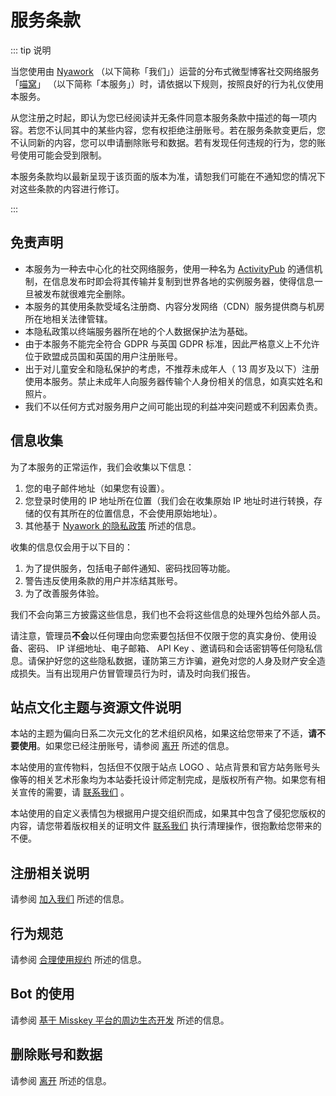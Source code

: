 # 服务条款 <Badge type="tip" text="ToS" vertical="top" />

::: tip 说明

当您使用由 [Nyawork] （以下简称「我们」）运营的分布式微型博客社交网络服务 「[喵窝]」 （以下简称「本服务」）时，请依据以下规则，按照良好的行为礼仪使用本服务。

从您注册之时起，即认为您已经阅读并无条件同意本服务条款中描述的每一项内容。若您不认同其中的某些内容，您有权拒绝注册账号。若在服务条款变更后，您不认同新的内容，您可以申请删除账号和数据。若有发现任何违规的行为，您的账号使用可能会受到限制。

本服务条款均以最新呈现于该页面的版本为准，请恕我们可能在不通知您的情况下对这些条款的内容进行修订。

:::

## 免责声明

- 本服务为一种去中心化的社交网络服务，使用一种名为 [ActivityPub] 的通信机制，在信息发布时即会将其传输并复制到世界各地的实例服务器，使得信息一旦被发布就很难完全删除。
- 本服务的其使用条款受域名注册商、内容分发网络（CDN）服务提供商与机房所在地相关法律管辖。
- 本隐私政策以终端服务器所在地的个人数据保护法为基础。
- 由于本服务不能完全符合 GDPR 与英国 GDPR 标准，因此严格意义上不允许位于欧盟成员国和英国的用户注册账号。
- 出于对儿童安全和隐私保护的考虑，不推荐未成年人（ 13 周岁及以下）注册使用本服务。禁止未成年人向服务器传输个人身份相关的信息，如真实姓名和照片。
- 我们不以任何方式对服务用户之间可能出现的利益冲突问题或不利因素负责。

## 信息收集

为了本服务的正常运作，我们会收集以下信息：

1. 您的电子邮件地址（如果您有设置）。
2. 您登录时使用的 IP 地址所在位置（我们会在收集原始 IP 地址时进行转换，存储的仅有其所在的位置信息，不会使用原始地址）。
3. 其他基于 [Nyawork 的隐私政策] 所述的信息。

收集的信息仅会用于以下目的：

1. 为了提供服务，包括电子邮件通知、密码找回等功能。
2. 警告违反使用条款的用户并冻结其账号。
3. 为了改善服务体验。

我们不会向第三方披露这些信息，我们也不会将这些信息的处理外包给外部人员。

请注意，管理员**不会**以任何理由向您索要包括但不仅限于您的真实身份、使用设备、密码、 IP 详细地址、电子邮箱、 API Key 、邀请码和会话密钥等任何隐私信息。请保护好您的这些隐私数据，谨防第三方诈骗，避免对您的人身及财产安全造成损失。当有出现用户仿冒管理员行为时，请及时向我们报告。

## 站点文化主题与资源文件说明

本站的主题为偏向日系二次元文化的艺术组织风格，如果这给您带来了不适，**请不要使用**。如果您已经注册账号，请参阅 [离开] 所述的信息。

本站使用的宣传物料，包括但不仅限于站点 LOGO 、站点背景和官方站务账号头像等的相关艺术形象均为本站委托设计师定制完成，是版权所有产物。如果您有相关宣传的需要，请 [联系我们] 。

本站使用的自定义表情包为根据用户提交组织而成，如果其中包含了侵犯您版权的内容，请您带着版权相关的证明文件 [联系我们] 执行清理操作，很抱歉给您带来的不便。

## 注册相关说明

请参阅 [加入我们] 所述的信息。

## 行为规范

请参阅 [合理使用规约] 所述的信息。

## Bot 的使用

请参阅 [基于 Misskey 平台的周边生态开发] 所述的信息。

## 删除账号和数据

请参阅 [离开] 所述的信息。


[Nyawork]: https://nya.work
[喵窝]: https://nya.one
[ActivityPub]: https://activitypub.rocks
[加入我们]: /join/
[合理使用规约]: /aup/
[基于 Misskey 平台的周边生态开发]: /develop/peripheral/
[Nyawork 的隐私政策]: https://nya.work/privacy
[离开]: /leave/
[联系我们]: /contact/
